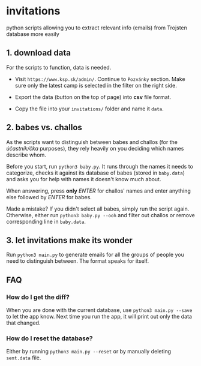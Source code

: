 # invitations
python scripts allowing you to extract relevant info (emails) from Trojsten database more easily

## 1. download data
For the scripts to function, data is needed.

*  Visit `https://www.ksp.sk/admin/`. Continue to `Pozvánky` section. Make sure
only the latest camp is selected in the filter on the right side.

* Export the data (button on the top of page) into **csv** file format.

* Copy the file into your `invitations/` folder and name it `data`.

## 2. babes vs. challos
As the scripts want to distinguish between babes and challos (for the *účastník/čka*
purposes), they rely heavily on you deciding which names describe whom.

Before you start, run `python3 baby.py`. It runs through the names it needs to
categorize, checks it against its database of babes (stored in `baby.data`)
and asks you for help with names it doesn't know much about.

When answering, press **only** *ENTER* for challos' names and enter anything
else followed by *ENTER* for babes.

Made a mistake? If you didn't select all babes, simply run the script again.
Otherwise, either run `python3 baby.py --ooh` and filter out challos or
remove corresponding line in `baby.data`.

## 3. let invitations make its wonder

Run `python3 main.py` to generate emails for all the groups of people
you need to distinguish between. The format speaks for itself.

## FAQ

### How do I get the diff?

When you are done with the current database, use `python3 main.py --save` to
let the app know. Next time you run the app, it will print out only the data
that changed.

### How do I reset the database?

Either by running `python3 main.py --reset` or by manually deleting `sent.data` file.
